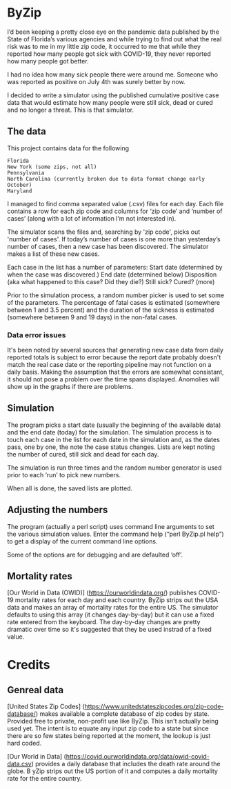 # ByZip

I’d been keeping a pretty close eye on the pandemic data published by the State of Florida’s various agencies and while trying to find out what the real risk was to me in my little zip code, it occurred to me that while they reported how many people got sick with COVID-19, they never reported how many people got better.

I had no idea how many sick people there were around me. Someone who was reported as positive on July 4th was surely better by now.

I decided to write a simulator using the published cumulative positive case data that would estimate how many people were still sick, dead or cured and no longer a threat. This is that
simulator.

## The data

This project contains data for the following

    Florida
    New York (some zips, not all)
    Pennsylvania
    North Carolina (currently broken due to data format change early October)
    Maryland

I managed to find comma separated value (.csv) files for each day. Each file contains a row for each zip code and columns for ‘zip code’ and ‘number of cases’ (along with a lot of information I’m not interested in).

The simulator scans the files and, searching by 'zip code', picks out 'number of cases'. If today’s number of cases is one more than yesterday’s number of cases, then a new case has been discovered. The simulator makes a list of these new cases.

Each case in the list has a number of parameters:
    Start date (determined by when the case was discovered.)
    End date (determined below)
    Disposition (aka what happened to this case? Did they die?)
    Still sick?
    Cured?
    (more)

Prior to the simulation process, a random number picker is used to set some of the parameters. The percentage of fatal cases is estimated (somewhere between 1 and 3.5 percent) and the duration of the sickness is estimated (somewhere between 9 and 19 days) in the non-fatal cases.

### Data error issues

It's been noted by several sources that generating new case data from daily reported totals is subject to error because the report date probably doesn't match the real case date or the reporting pipeline may not function on a daily basis. Making the assumption that the errors are somewhat consistant, it should not pose a problem over the time spans displayed. Anomolies will show up in the graphs if there are problems.

## Simulation

The program picks a start date (usually the beginning of the available data) and the end date (today) for the simulation. The simulation process is to touch each case in the list for each date in the simulation and, as the dates pass, one by one, the note the case status changes. Lists are kept noting the number of cured, still sick and dead for each day.

The simulation is run three times and the random number generator is used prior to each ‘run’ to pick new numbers.

When all is done, the saved lists are plotted.

## Adjusting the numbers

The program (actually a perl script) uses command line arguments to set the various simulation values. Enter the command help (“perl ByZip.pl help”) to get a display of the current command line options.

Some of the options are for debugging and are defaulted ‘off’.

## Mortality rates

[Our World in Data (OWID)] (https://ourworldindata.org/) publishes COVID-19 mortality rates for each day and each country. ByZip strips out the USA data and makes an array of mortality rates for the entire US. The simulator defaults to using this array (it changes day-by-day) but it can use a fixed rate entered from the keyboard. The day-by-day changes are pretty dramatic over time so it's suggested that they be used instrad of a fixed value.

# Credits

## Genreal data

[United States Zip Codes] (https://www.unitedstateszipcodes.org/zip-code-database/) makes
available a complete database of zip codes by state. Provided free to private, non-profit use like ByZip.
This isn't actually being used yet. The intent is to equate any input zip code to a state but since there are
so few states being reported at the moment, the lookup is just hard coded.

[Our World in Data] (https://covid.ourworldindata.org/data/owid-covid-data.csv) provides a daily database
that includes the death rate around the globe. B yZip strips out the US portion of it and computes a daily
mortality rate for the entire country.